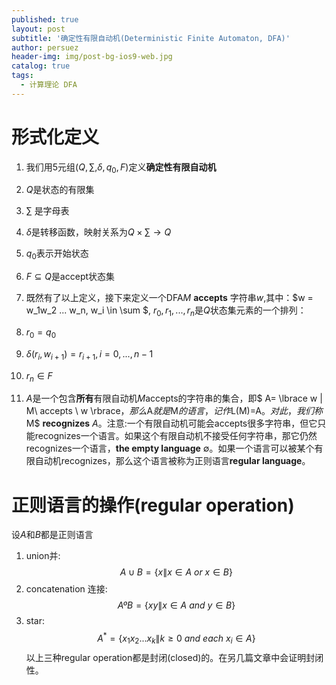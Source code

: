 ```yaml
---
published: true
layout: post
subtitle: '确定性有限自动机(Deterministic Finite Automaton, DFA)'
author: persuez
header-img: img/post-bg-ios9-web.jpg
catalog: true
tags:
  - 计算理论 DFA
---
```

# 形式化定义
 1. 我们用5元组$(Q,\sum,\delta,q_0,F)$定义**确定性有限自动机**

 2. $Q$是状态的有限集
 3. $\sum$ 是字母表
 4. $\delta$是转移函数，映射关系为$Q×\sum \rightarrow Q$
 5. $q_0$表示开始状态
 6. $F \subseteq Q$是accept状态集
 7. 既然有了以上定义，接下来定义一个DFA$M$ **accepts** 字符串$w$,其中：$w = w_1w_2 ... w_n, w_i \in \sum $,  $r_0,r_1,...,r_n$是$Q$状态集元素的一个排列：
 8. $r_0 = q_0$
 9. $\delta(r_i, w_{i+1})=r_{i+1}, i = 0,...,n-1$
 10. $r_n \in F$
 11. $A$是一个包含**所有**有限自动机$M$accepts的字符串的集合，即$ A= \lbrace w \| M\  accepts \ w \rbrace$，那么$A$就是$M$的语言，记作$L(M)=A$。对此，我们称$M$ **recognizes** $A$。注意:一个有限自动机可能会accepts很多字符串，但它只能recognizes一个语言。如果这个有限自动机不接受任何字符串，那它仍然recognizes一个语言，**the empty language** $\emptyset$。如果一个语言可以被某个有限自动机recognizes，那么这个语言被称为正则语言**regular language**。
 
# 正则语言的操作(regular operation)
设$A$和$B$都是正则语言
 1. union并: $$A \cup B=\lbrace x\| x \in A\ or\ x \in B \rbrace$$
 2. concatenation 连接: $$A º B=\lbrace  xy \| x \in A\ and\ y\in B \rbrace$$
 3. star: $$A^*= \lbrace x_1x_2...x_k \| k \geq 0 \ and\ each\ x_i \in A \rbrace$$
以上三种regular operation都是封闭(closed)的。在另几篇文章中会证明封闭性。
